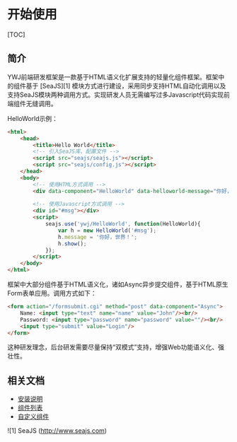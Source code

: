 # 开始使用

[TOC]

## 简介

YWJ前端研发框架是一款基于HTML语义化扩展支持的轻量化组件框架。框架中的组件基于 [SeaJS][1] 模块方式进行建设，采用同步支持HTML自动化调用以及支持SeaJS模块两种调用方式。实现研发人员无需编写过多Javascript代码实现前端组件无缝调用。

HelloWorld示例：

``` html
<html>
    <head>
        <title>Hello World</title>
        <!-- 引入SeaJS库、配置文件 -->
        <script src="seajs/seajs.js"></script>
        <script src="seajs/config.js"></script>
    </head>
    <body>
        <!-- 使用HTML方式调用 -->
        <div data-component="HelloWorld" data-helloworld-message="你好，世界！"></div>
        
        <!-- 使用Javascript方式调用 -->
        <div id="#msg"></div>
        <script>
            seajs.use('ywj/HelloWorld', function(HelloWorld){
               	var h = new HelloWorld('#msg');
                h.message = '你好，世界！';
                h.show();
            });
        </script>
    </body>
</html>
```

框架中大部分组件基于HTML语义化，诸如Async异步提交组件，基于HTML原生Form表单应用。调用方式如下：

``` html
<form action="/formsubmit.cgi" method="post" data-component="Async">
    Name: <input type="text" name="name" value="John"/><br/>
    Password: <input type="password" name="password" value=""/><br/>
    <input type="submit" value="Login"/>
</form>
```

这种研发理念，后台研发需要尽量保持“双模式”支持，增强Web功能语义化、强壮性。

## 相关文档

- [安装说明](docs/install.md)
- [组件列表](docs/components.md)
- [自定义组件](docs/create.md)

![1] SeaJS (http://www.seajs.com)